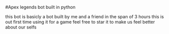 #Apex legends bot built in python

this bot is basicly a bot built by me and a friend in the span of 3 hours this is out first time using it for a game feel free to star it to make us feel better about our selfs